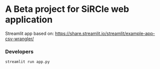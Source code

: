 # A Beta project for SiRCle web application

Streamlit app based on: https://share.streamlit.io/streamlit/example-app-csv-wrangler/

### Developers

```
streamlit run app.py
```
